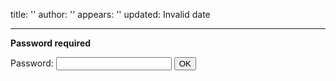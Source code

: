 title: ''
author: ''
appears: ''
updated: Invalid date

---

**Password required**

<form name="authform" action="/pmwiki.php/Teaching/CPSC481W2014Readings" method="post">

Password: <input type="password" name="authpw" class="inputbox">
<input type="submit" value="OK" class="inputbutton">

</form>
<script language="javascript" type="text/javascript"><!--
    try { document.authform.authid.focus(); }
    catch(e) { document.authform.authpw.focus(); } //--></script>
